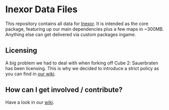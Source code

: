 # Inexor Data Files

This repository contains all data for [Inexor](https://github.com/inexor-game).
It is intended as the core package, featuring up our main dependencies plus a few maps in ~300MB.
Anything else can get delivered via custom packages ingame.

## Licensing
A big problem we had to deal with when forking off Cube 2: Sauerbraten has been licensing.
This is why we decided to introduce a strict policy as you can find in [our wiki](https://github.com/inexor-game/code/wiki/License-Policy).

## How can I get involved / contribute?
Have a look in our [wiki](https://github.com/inexor-game/code/wiki/How-to-Contribute-Content).
